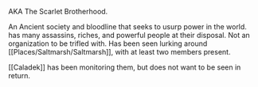 AKA The Scarlet Brotherhood.

An Ancient society and bloodline that seeks to usurp power in the world. has many assassins, riches, and powerful people at their disposal. Not an organization to be trifled with. Has been seen lurking around [[Places/Saltmarsh/Saltmarsh]], with at least two members present.

[[Caladek]] has been monitoring them, but does not want to be seen in return.